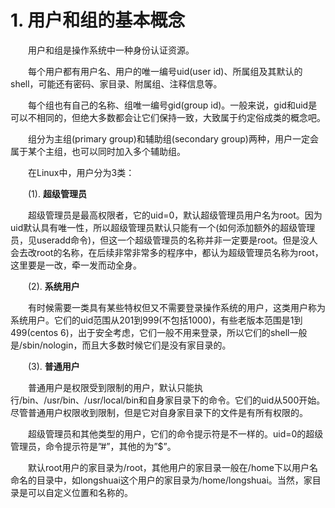 # 1. 用户和组的基本概念

　　用户和组是操作系统中一种身份认证资源。

　　每个用户都有用户名、用户的唯一编号uid(user id)、所属组及其默认的shell，可能还有密码、家目录、附属组、注释信息等。

　　每个组也有自己的名称、组唯一编号gid(group id)。一般来说，gid和uid是可以不相同的，但绝大多数都会让它们保持一致，大致属于约定俗成类的概念吧。

　　组分为主组(primary group)和辅助组(secondary group)两种，用户一定会属于某个主组，也可以同时加入多个辅助组。

　　在Linux中，用户分为3类：

　　(1). **超级管理员**

　　超级管理员是最高权限者，它的uid=0，默认超级管理员用户名为root。因为uid默认具有唯一性，所以超级管理员默认只能有一个(如何添加额外的超级管理员，见useradd命令)，但这一个超级管理员的名称并非一定要是root。但是没人会去改root的名称，在后续非常非常多的程序中，都认为超级管理员名称为root，这里要是一改，牵一发而动全身。

　　(2). **系统用户**

　　有时候需要一类具有某些特权但又不需要登录操作系统的用户，这类用户称为系统用户。它们的uid范围从201到999(不包括1000)，有些老版本范围是1到499(centos  6)，出于安全考虑，它们一般不用来登录，所以它们的shell一般是/sbin/nologin，而且大多数时候它们是没有家目录的。

　　(3). **普通用户**

　　普通用户是权限受到限制的用户，默认只能执行/bin、/usr/bin、/usr/local/bin和自身家目录下的命令。它们的uid从500开始。尽管普通用户权限收到限制，但是它对自身家目录下的文件是有所有权限的。

　　超级管理员和其他类型的用户，它们的命令提示符是不一样的。uid=0的超级管理员，命令提示符是”#”，其他的为”$”。

　　默认root用户的家目录为/root，其他用户的家目录一般在/home下以用户名命名的目录中，如longshuai这个用户的家目录为/home/longshuai。当然，家目录是可以自定义位置和名称的。
